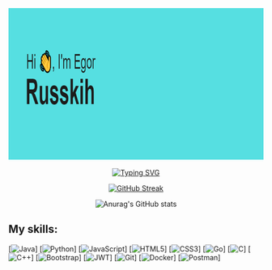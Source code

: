 <img src="https://github.com/EgorRuss/EgorRuss/blob/main/header.png" height="300"/></h1>
<div align="center">

  [![Typing SVG](https://readme-typing-svg.herokuapp.com?font=Fira+Code&pause=1000&center=true&width=435&lines=Backend+developer)](https://git.io/typing-svg)
 
  [![GitHub Streak](https://streak-stats.demolab.com?user=EgorRuss&theme=cobalt&locale=ru&date_format=M%20j%5B%2C%20Y%5D)](https://git.io/streak-stats)

  ![Anurag's GitHub stats](https://github-readme-stats.vercel.app/api?username=egorruss&theme=dark&show_icons=true)

</div>  
<h2 align="left">My skills:</h2>

[![Java](https://img.shields.io/badge/java-%23ED8B00.svg?style=for-the-badge&logo=java&logoColor=white)]
[![Python](https://img.shields.io/badge/python-3670A0?style=for-the-badge&logo=python&logoColor=ffdd54)]
[![JavaScript](https://img.shields.io/badge/javascript-%23323330.svg?style=for-the-badge&logo=javascript&logoColor=%23F7DF1E)]
[![HTML5](https://img.shields.io/badge/html5-%23E34F26.svg?style=for-the-badge&logo=html5&logoColor=white)]
[![CSS3](https://img.shields.io/badge/css3-%231572B6.svg?style=for-the-badge&logo=css3&logoColor=white)]
[![Go](https://img.shields.io/badge/go-%2300ADD8.svg?style=for-the-badge&logo=go&logoColor=white)]
[![C](https://img.shields.io/badge/c-%2300599C.svg?style=for-the-badge&logo=c&logoColor=white)]
[![C++](https://img.shields.io/badge/c++-%2300599C.svg?style=for-the-badge&logo=c%2B%2B&logoColor=white)]
[![Bootstrap](https://img.shields.io/badge/bootstrap-%23563D7C.svg?style=for-the-badge&logo=bootstrap&logoColor=white)]
[![JWT](https://img.shields.io/badge/JWT-black?style=for-the-badge&logo=JSON%20web%20tokens)]
[![Git](https://img.shields.io/badge/git-%23F05033.svg?style=for-the-badge&logo=git&logoColor=white)]
[![Docker](https://img.shields.io/badge/docker-%230db7ed.svg?style=for-the-badge&logo=docker&logoColor=white)]
[![Postman](https://img.shields.io/badge/Postman-FF6C37?style=for-the-badge&logo=postman&logoColor=white)]

